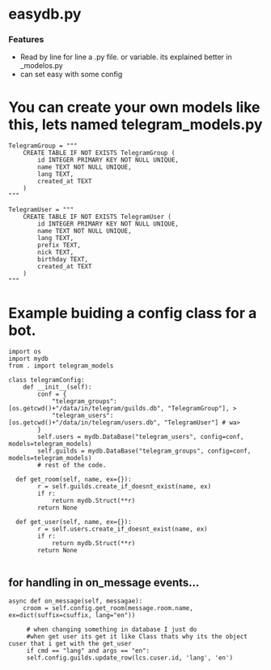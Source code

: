 # easydb.py
### Features

- Read by line for line a .py file. or variable. its explained better in _modelos.py
- can set easy with some config
# You can create your own models like this, lets named telegram_models.py
```
TelegramGroup = """
    CREATE TABLE IF NOT EXISTS TelegramGroup (
        id INTEGER PRIMARY KEY NOT NULL UNIQUE,
        name TEXT NOT NULL UNIQUE,
        lang TEXT,
        created_at TEXT
    )
"""

TelegramUser = """
    CREATE TABLE IF NOT EXISTS TelegramUser (
        id INTEGER PRIMARY KEY NOT NULL UNIQUE,
        name TEXT NOT NULL UNIQUE,
        lang TEXT,
        prefix TEXT,
        nick TEXT,
        birthday TEXT,
        created_at TEXT
    )
"""
```
# Example buiding a config class for a bot.
```
import os
import mydb
from . import telegram_models

class telegramConfig:
    def __init__(self):
        conf = {
            "telegram_groups": [os.getcwd()+"/data/in/telegram/guilds.db", "TelegramGroup"], >
            "telegram_users": [os.getcwd()+"/data/in/telegram/users.db", "TelegramUser"] # wa>
        }
        self.users = mydb.DataBase("telegram_users", config=conf, models=telegram_models)
        self.guilds = mydb.DataBase("telegram_groups", config=conf, models=telegram_models)
        # rest of the code.

  def get_room(self, name, ex={}):
        r = self.guilds.create_if_doesnt_exist(name, ex)
        if r:
            return mydb.Struct(**r)
        return None

  def get_user(self, name, ex={}):
        r = self.users.create_if_doesnt_exist(name, ex)
        if r:
            return mydb.Struct(**r)
        return None


```

## for handling in on_message events...
```
async def on_message(self, messagae):
    croom = self.config.get_room(message.room.name, ex=dict(suffix=csuffix, lang="en"))

     # when changing something in database I just do
     #when get user its get it like Class thats why its the object cuser that i get with the get_user
     if cmd == "lang" and args == "en":
     self.config.guilds.update_row(lcs.cuser.id, 'lang', 'en')

```
